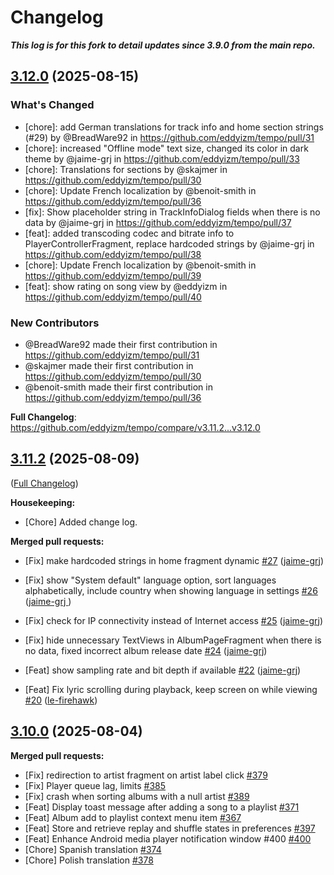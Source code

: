 # Changelog

***This log is for this fork to detail updates since 3.9.0 from the main repo.***

## [3.12.0](https://github.com/eddyizm/tempo/releases/tag/v3.12.0) (2025-08-15)
### What's Changed
* [chore]: add German translations for track info and home section strings (#29) by @BreadWare92 in https://github.com/eddyizm/tempo/pull/31
* [chore]: increased "Offline mode" text size, changed its color in dark theme by @jaime-grj in https://github.com/eddyizm/tempo/pull/33
* [chore]: Translations for sections by @skajmer in https://github.com/eddyizm/tempo/pull/30
* [chore]: Update French localization by @benoit-smith in https://github.com/eddyizm/tempo/pull/36
* [fix]: Show placeholder string in TrackInfoDialog fields when there is no data by @jaime-grj in https://github.com/eddyizm/tempo/pull/37
* [feat]: added transcoding codec and bitrate info to PlayerControllerFragment, replace hardcoded strings by @jaime-grj in https://github.com/eddyizm/tempo/pull/38
* [chore]: Update French localization by @benoit-smith in https://github.com/eddyizm/tempo/pull/39
* [feat]: show rating on song view by @eddyizm in https://github.com/eddyizm/tempo/pull/40

### New Contributors
* @BreadWare92 made their first contribution in https://github.com/eddyizm/tempo/pull/31
* @skajmer made their first contribution in https://github.com/eddyizm/tempo/pull/30
* @benoit-smith made their first contribution in https://github.com/eddyizm/tempo/pull/36

**Full Changelog**: https://github.com/eddyizm/tempo/compare/v3.11.2...v3.12.0

## [3.11.2](https://github.com/eddyizm/tempo/releases/tag/v3.11.2) (2025-08-09)


([Full Changelog](https://github.com/eddyizm/tempo/compare/v3.10.0...eddyizm:tempo:v3.11.2?expand=1))

**Housekeeping:**

- [Chore] Added change log.

**Merged pull requests:**

- [Fix] make hardcoded strings in home fragment dynamic [\#27](https://github.com/eddyizm/tempo/pull/22) ([jaime-grj](https://github.com/jaime-grj))

- [Fix] show "System default" language option, sort languages alphabetically, include country when showing language in settings [\#26](https://github.com/eddyizm/tempo/pull/26) ([jaime-grj ](https://github.com/jaime-grj))

- [Fix] check for IP connectivity instead of Internet access [\#25](https://github.com/eddyizm/tempo/pull/25) ([jaime-grj](https://github.com/jaime-grj))

- [Fix] hide unnecessary TextViews in AlbumPageFragment when there is no data, fixed incorrect album release date [\#24](https://github.com/eddyizm/tempo/pull/24) ([jaime-grj](https://github.com/jaime-grj))

- [Feat] show sampling rate and bit depth if available [\#22](https://github.com/eddyizm/tempo/pull/22) ([jaime-grj](https://github.com/jaime-grj))

- [Feat] Fix lyric scrolling during playback, keep screen on while viewing [\#20](https://github.com/eddyizm/tempo/pull/20) ([le-firehawk](https://github.com/le-firehawk))

## [3.10.0](https://github.com/eddyizm/tempo/releases/tag/v3.10.0) (2025-08-04)

**Merged pull requests:**

- [Fix] redirection to artist fragment on artist label click [\#379](https://github.com/CappielloAntonio/tempo/pull/379)
- [Fix] Player queue lag, limits [\#385](https://github.com/CappielloAntonio/tempo/pull/385)
- [Fix] crash when sorting albums with a null artist  [\#389](https://github.com/CappielloAntonio/tempo/pull/389)
- [Feat] Display toast message after adding a song to a playlist [\#371](https://github.com/CappielloAntonio/tempo/pull/371)
- [Feat] Album add to playlist context menu item [\#367](https://github.com/CappielloAntonio/tempo/pull/367)
- [Feat] Store and retrieve replay and shuffle states in preferences [\#397](https://github.com/CappielloAntonio/tempo/pull/397)
- [Feat] Enhance Android media player notification window #400
 [\#400](https://github.com/CappielloAntonio/tempo/pull/400)
- [Chore] Spanish translation [\#374](https://github.com/CappielloAntonio/tempo/pull/374)
- [Chore] Polish translation [\#378](https://github.com/CappielloAntonio/tempo/pull/378)
